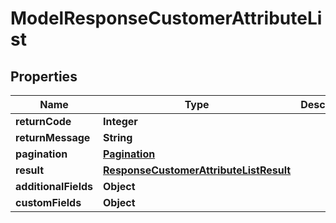 

# ModelResponseCustomerAttributeList

## Properties

Name | Type | Description | Notes
------------ | ------------- | ------------- | -------------
**returnCode** | **Integer** |  |  [optional]
**returnMessage** | **String** |  |  [optional]
**pagination** | [**Pagination**](Pagination.md) |  |  [optional]
**result** | [**ResponseCustomerAttributeListResult**](ResponseCustomerAttributeListResult.md) |  |  [optional]
**additionalFields** | **Object** |  |  [optional]
**customFields** | **Object** |  |  [optional]




